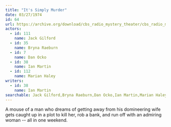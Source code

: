 ```yaml
---
title: "It's Simply Murder"
date: 03/27/1974
id: 64
url: https://archive.org/download/cbs_radio_mystery_theater/cbs_radio_mystery_theater-0051-0100.zip/cbs_radio_mystery_theater-0051-0100%2Fcbsrmt_0064_its_simply_murder.mp3
actors:  
  - id: 111
    name: Jack Gilford  
  - id: 35
    name: Bryna Raeburn  
  - id: 7
    name: Dan Ocko  
  - id: 38
    name: Ian Martin  
  - id: 112
    name: Marian Haley
writers:  
  - id: 38
    name: Ian Martin
searchable: Jack Gilford,Bryna Raeburn,Dan Ocko,Ian Martin,Marian Haley Ian Martin
---
```

A mouse of a man who dreams of getting away from his domineering wife gets caught up in a plot to kill her, rob a bank, and run off with an admiring woman -- all in one weekend.